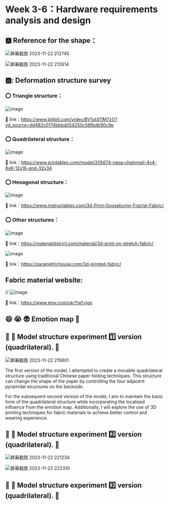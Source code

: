 # Week 3-6：Hardware requirements analysis and design

## :a:	Reference for the shape：

![屏幕截图 2023-11-22 212745](https://github.com/luoq03/Creative-Making-MSc-Advanced-Project-/assets/57748663/d89482da-eece-4dae-b80a-dc929e7541bb)

![屏幕截图 2023-11-22 212614](https://github.com/luoq03/Creative-Making-MSc-Advanced-Project-/assets/57748663/a59b8c08-ac91-4681-8d61-da418173ae79)

## 🅱️: Deformation structure survey

### :o: Triangle structure：

![image](https://github.com/luoq03/Creative-Making-MSc-Advanced-Project-/assets/57748663/b22403f2-6f86-4070-9091-f9f404c34676)

:link: link：https://www.bilibili.com/video/BV1ot411M7z1/?vd_source=dd482c0174bbbd054250c58fbdb90c9e

### :o: Quadrilateral structure：

![image](https://github.com/luoq03/Creative-Making-MSc-Advanced-Project-/assets/57748663/894d76a9-301a-448b-9a6a-ad4df21d42e0)

:link: link：https://www.printables.com/model/205674-nasa-chainmail-4x4-8x8-12x16-and-32x34

### :o: Hexagonal structure：

![image](https://github.com/luoq03/Creative-Making-MSc-Advanced-Project-/assets/57748663/391d4b06-b944-4be1-9152-86fb2283c230)

:link: link：https://www.instructables.com/3d-Print-Goosebump-Fractal-Fabric/

### :o: Other structures：

![image](https://github.com/luoq03/Creative-Making-MSc-Advanced-Project-/assets/57748663/9a4c229b-9835-4e16-9b91-0e2926fc4315)

:link: link：https://materialdistrict.com/material/3d-print-on-stretch-fabric/

![image](https://github.com/luoq03/Creative-Making-MSc-Advanced-Project-/assets/57748663/0d68a4e7-8431-48ab-8ba1-5d1c2b6f54fd)

:link: link：https://parametrichouse.com/3d-printed-fabric/

## Fabric material website:

// ![image](https://github.com/luoq03/Creative-Making-MSc-Advanced-Project-/assets/57748663/d26dcb91-3004-49cb-95b1-03c2a140a402)

:link: link：https://www.etsy.com/uk/?ref=lgo

## :smile: :sob: :fearful: Emotion map :eyes:

## :pushpin: :wrench: Model structure experiment :one: version (quadrilateral). :eyes:

![屏幕截图 2023-11-22 215801](https://github.com/luoq03/Creative-Making-MSc-Advanced-Project-/assets/57748663/6c2b778a-5422-4e2d-99e3-336e88d494e5)

The first version of the model, I attempted to create a movable quadrilateral structure using traditional Chinese paper folding techniques. This structure can change the shape of the paper by controlling the four adjacent pyramidal structures on the backside.

For the subsequent second version of the model, I aim to maintain the basic form of the quadrilateral structure while incorporating the localized influence from the emotion map. Additionally, I will explore the use of 3D printing techniques for fabric materials to achieve better control and wearing experience.

## :pushpin: :wrench: Model structure experiment :two: version (quadrilateral). :eyes:

![屏幕截图 2023-11-22 221234](https://github.com/luoq03/Creative-Making-MSc-Advanced-Project-/assets/57748663/03e3abe3-dfb2-4382-bc2a-ac89df72f20f)

![屏幕截图 2023-11-22 222310](https://github.com/luoq03/Creative-Making-MSc-Advanced-Project-/assets/57748663/7542fa9c-7e3f-433a-bbef-2b725b731004)

## :pushpin: :wrench: Model structure experiment 3️⃣ version (quadrilateral). :eyes:


























































































